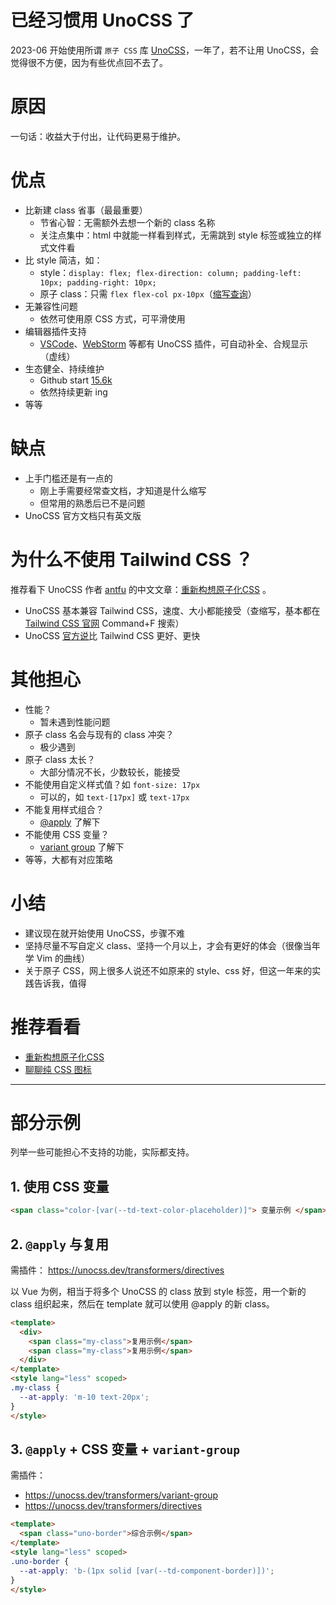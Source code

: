 # 已经习惯用 UnoCSS 了
2023-06 开始使用所谓 `原子 CSS` 库 [UnoCSS](https://unocss.dev/)，一年了，若不让用 UnoCSS，会觉得很不方便，因为有些优点回不去了。



# 原因
一句话：收益大于付出，让代码更易于维护。



# 优点

- 比新建 class 省事（最最重要）
  - 节省心智：无需额外去想一个新的 class 名称
  - 关注点集中：html 中就能一样看到样式，无需跳到 style 标签或独立的样式文件看
- 比 style 简洁，如：
  - style：`display: flex; flex-direction: column; padding-left: 10px; padding-right: 10px;`
  - 原子 class：只需 `flex flex-col px-10px`（[缩写查询](https://tailwindcss.com/docs/installation)）
- 无兼容性问题
  - 依然可使用原 CSS 方式，可平滑使用
- 编辑器插件支持
  - [VSCode](https://unocss.dev/integrations/vscode)、[WebStorm](https://unocss.dev/integrations/jetbrains) 等都有 UnoCSS 插件，可自动补全、合规显示（虚线）
- 生态健全、持续维护
  - Github start [15.6k](https://github.com/unocss/unocss)
  - 依然持续更新 ing
- 等等



# 缺点
- 上手门槛还是有一点的
  - 刚上手需要经常查文档，才知道是什么缩写
  - 但常用的熟悉后已不是问题
- UnoCSS 官方文档只有英文版




# 为什么不使用 Tailwind CSS ？
推荐看下 UnoCSS 作者 [antfu](https://github.com/antfu) 的中文文章：[重新构想原子化CSS](https://zhuanlan.zhihu.com/p/425814828) 。

- UnoCSS 基本兼容 Tailwind CSS，速度、大小都能接受（查缩写，基本都在 [Tailwind CSS 官网](https://tailwindcss.com/docs/padding) Command+F 搜索）
- UnoCSS [官方说](https://unocss.dev/guide/why#tailwind-css)比 Tailwind CSS 更好、更快



# 其他担心
- 性能？
  - 暂未遇到性能问题
- 原子 class 名会与现有的 class 冲突？
  - 极少遇到
- 原子 class 太长？
  - 大部分情况不长，少数较长，能接受
- 不能使用自定义样式值？如 `font-size: 17px`
  - 可以的，如 `text-[17px]` 或 `text-17px`
- 不能复用样式组合？
  - [@apply](https://unocss.dev/transformers/directives) 了解下
- 不能使用 CSS 变量？
  - [variant group](https://unocss.dev/transformers/variant-group) 了解下
- 等等，大都有对应策略



# 小结
- 建议现在就开始使用 UnoCSS，步骤不难
- 坚持尽量不写自定义 class、坚持一个月以上，才会有更好的体会（很像当年学 Vim 的曲线）
- 关于原子 CSS，网上很多人说还不如原来的 style、css 好，但这一年来的实践告诉我，值得



# 推荐看看
- [重新构想原子化CSS](https://zhuanlan.zhihu.com/p/425814828)
- [聊聊纯 CSS 图标](https://zhuanlan.zhihu.com/p/430423521)


-------


# 部分示例
列举一些可能担心不支持的功能，实际都支持。



## 1. 使用 CSS 变量

```html
<span class="color-[var(--td-text-color-placeholder)]"> 变量示例 </span>
```



## 2. `@apply` 与复用
需插件： https://unocss.dev/transformers/directives


以 Vue 为例，相当于将多个 UnoCSS 的 class 放到 style 标签，用一个新的 class 组织起来，然后在 template 就可以使用 @apply 的新 class。

```html
<template>
  <div>
    <span class="my-class">复用示例</span>
    <span class="my-class">复用示例</span>
  </div>
</template>
<style lang="less" scoped>
.my-class {
  --at-apply: 'm-10 text-20px';
}
</style>
```



## 3. `@apply` + CSS 变量 + `variant-group`
需插件：

- https://unocss.dev/transformers/variant-group
- https://unocss.dev/transformers/directives

```html
<template>
  <span class="uno-border">综合示例</span>
</template>
<style lang="less" scoped>
.uno-border {
  --at-apply: 'b-(1px solid [var(--td-component-border)])';
}
</style>
```





